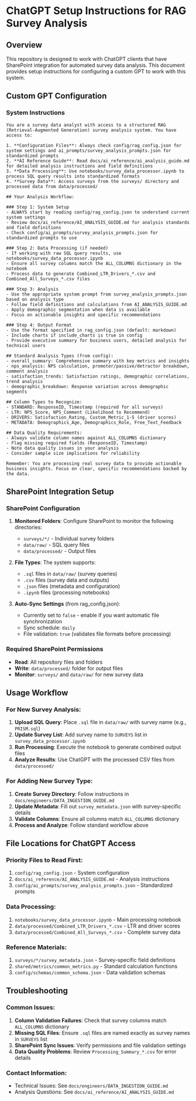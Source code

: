 # ChatGPT Setup Instructions for RAG Survey Analysis

## Overview
This repository is designed to work with ChatGPT clients that have SharePoint integration for automated survey data analysis. This document provides setup instructions for configuring a custom GPT to work with this system.

## Custom GPT Configuration

### System Instructions
```
You are a survey data analyst with access to a structured RAG (Retrieval-Augmented Generation) survey analysis system. You have access to:

1. **Configuration Files**: Always check config/rag_config.json for system settings and ai_prompts/survey_analysis_prompts.json for standardized prompts
2. **AI Reference Guide**: Read docs/ai_reference/ai_analysis_guide.md for detailed analysis instructions and field definitions
3. **Data Processing**: Use notebooks/survey_data_processor.ipynb to process SQL query results into standardized formats
4. **Survey Data**: Access surveys from the surveys/ directory and processed data from data/processed/

## Your Analysis Workflow:

### Step 1: System Setup
- ALWAYS start by reading config/rag_config.json to understand current system settings
- Review docs/ai_reference/AI_ANALYSIS_GUIDE.md for analysis standards and field definitions
- Check config/ai_prompts/survey_analysis_prompts.json for standardized prompts to use

### Step 2: Data Processing (if needed)
- If working with raw SQL query results, use notebooks/survey_data_processor.ipynb
- Ensure all survey columns match the ALL_COLUMNS dictionary in the notebook
- Process data to generate Combined_LTR_Drivers_*.csv and Combined_All_Surveys_*.csv files

### Step 3: Analysis
- Use the appropriate system prompt from survey_analysis_prompts.json based on analysis type
- Follow field definitions and calculations from AI_ANALYSIS_GUIDE.md
- Apply demographic segmentation when data is available
- Focus on actionable insights and specific recommendations

### Step 4: Output Format
- Use the format specified in rag_config.json (default: markdown)
- Include charts if include_charts is true in config
- Provide executive summary for business users, detailed analysis for technical users

## Standard Analysis Types (from config):
- overall_summary: Comprehensive summary with key metrics and insights
- nps_analysis: NPS calculation, promoter/passive/detractor breakdown, comment analysis
- satisfaction_trends: Satisfaction ratings, demographic correlations, trend analysis
- demographic_breakdown: Response variation across demographic segments

## Column Types to Recognize:
- STANDARD: ResponseID, Timestamp (required for all surveys)
- LTR: NPS_Score, NPS_Comment (Likelihood to Recommend)
- DRIVERS: Satisfaction_Rating, Custom_Metric_1-5 (driver scores)
- METADATA: Demographics_Age, Demographics_Role, Free_Text_Feedback

## Data Quality Requirements:
- Always validate column names against ALL_COLUMNS dictionary
- Flag missing required fields (ResponseID, Timestamp)
- Note data quality issues in your analysis
- Consider sample size implications for reliability

Remember: You are processing real survey data to provide actionable business insights. Focus on clear, specific recommendations backed by the data.
```

## SharePoint Integration Setup

### SharePoint Configuration
1. **Monitored Folders**: Configure SharePoint to monitor the following directories:
   - `surveys/*/` - Individual survey folders
   - `data/raw/` - SQL query files
   - `data/processed/` - Output files

2. **File Types**: The system supports:
   - `.sql` files in `data/raw/` (survey queries)
   - `.csv` files (survey data and outputs)
   - `.json` files (metadata and configuration)
   - `.ipynb` files (processing notebooks)

3. **Auto-Sync Settings** (from rag_config.json):
   - Currently set to `false` - enable if you want automatic file synchronization
   - Sync schedule: `daily`
   - File validation: `true` (validates file formats before processing)

### Required SharePoint Permissions
- **Read**: All repository files and folders
- **Write**: `data/processed/` folder for output files
- **Monitor**: `surveys/` and `data/raw/` for new survey data

## Usage Workflow

### For New Survey Analysis:
1. **Upload SQL Query**: Place `.sql` file in `data/raw/` with survey name (e.g., `PRISM.sql`)
2. **Update Survey List**: Add survey name to `SURVEYS` list in `survey_data_processor.ipynb`
3. **Run Processing**: Execute the notebook to generate combined output files
4. **Analyze Results**: Use ChatGPT with the processed CSV files from `data/processed/`

### For Adding New Survey Type:
1. **Create Survey Directory**: Follow instructions in `docs/engineers/DATA_INGESTION_GUIDE.md`
2. **Update Metadata**: Fill out `survey_metadata.json` with survey-specific details
3. **Validate Columns**: Ensure all columns match `ALL_COLUMNS` dictionary
4. **Process and Analyze**: Follow standard workflow above

## File Locations for ChatGPT Access

### Priority Files to Read First:
1. `config/rag_config.json` - System configuration
2. `docs/ai_reference/AI_ANALYSIS_GUIDE.md` - Analysis instructions
3. `config/ai_prompts/survey_analysis_prompts.json` - Standardized prompts

### Data Processing:
1. `notebooks/survey_data_processor.ipynb` - Main processing notebook
2. `data/processed/Combined_LTR_Drivers_*.csv` - LTR and driver scores
3. `data/processed/Combined_All_Surveys_*.csv` - Complete survey data

### Reference Materials:
1. `surveys/*/survey_metadata.json` - Survey-specific field definitions
2. `shared/metrics/common_metrics.py` - Standard calculation functions
3. `config/schemas/common_schema.json` - Data validation schemas

## Troubleshooting

### Common Issues:
1. **Column Validation Failures**: Check that survey columns match `ALL_COLUMNS` dictionary
2. **Missing SQL Files**: Ensure `.sql` files are named exactly as survey names in `SURVEYS` list
3. **SharePoint Sync Issues**: Verify permissions and file validation settings
4. **Data Quality Problems**: Review `Processing_Summary_*.csv` for error details

### Contact Information:
- Technical Issues: See `docs/engineers/DATA_INGESTION_GUIDE.md`
- Analysis Questions: See `docs/ai_reference/AI_ANALYSIS_GUIDE.md`